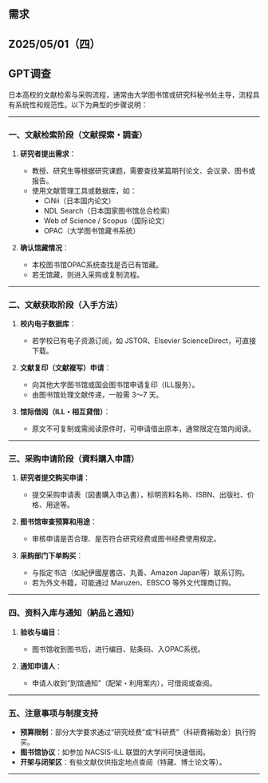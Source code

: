 ## 需求

## Z025/05/01（四）

## GPT调查

日本高校的文献检索与采购流程，通常由大学图书馆或研究科秘书处主导，流程具有系统性和规范性。以下为典型的步骤说明：

---

### 一、文献检索阶段（文献探索・調査）

1. **研究者提出需求**：
   - 教授、研究生等根据研究课题，需要查找某篇期刊论文、会议录、图书或报告。
   - 使用文献管理工具或数据库，如：
     - CiNii（日本国内论文）
     - NDL Search（日本国家图书馆总合检索）
     - Web of Science / Scopus（国际论文）
     - OPAC（大学图书馆藏书系统）

2. **确认馆藏情况**：
   - 本校图书馆OPAC系统查找是否已有馆藏。
   - 若无馆藏，则进入采购或复制流程。

---

### 二、文献获取阶段（入手方法）

1. **校内电子数据库**：
   - 若学校已有电子资源订阅，如 JSTOR、Elsevier ScienceDirect，可直接下载。

2. **文献复印（文献複写）申请**：
   - 向其他大学图书馆或国会图书馆申请复印（ILL服务）。
   - 由图书馆处理文献传递，一般需 3～7 天。

3. **馆际借阅（ILL・相互貸借）**：
   - 原文不可复制或需阅读原件时，可申请借出原本，通常限定在馆内阅读。

---

### 三、采购申请阶段（資料購入申請）

1. **研究者提交购买申请**：
   - 提交采购申请表（図書購入申込書），标明资料名称、ISBN、出版社、价格、用途等。

2. **图书馆审查预算和用途**：
   - 审核申请是否合理、是否符合研究经费或图书经费使用规定。

3. **采购部门下单购买**：
   - 与指定书店（如紀伊國屋書店、丸善、Amazon Japan等）联系订购。
   - 若为外文书籍，可能通过 Maruzen、EBSCO 等外文代理商订购。

---

### 四、资料入库与通知（納品と通知）

1. **验收与编目**：
   - 图书馆收到图书后，进行编目、贴条码、入OPAC系统。

2. **通知申请人**：
   - 申请人收到“到馆通知”（配架・利用案内），可借阅或查阅。

---

### 五、注意事项与制度支持

- **预算限制**：部分大学要求通过“研究经费”或“科研费”（科研費補助金）执行购买。
- **图书馆协议**：如参加 NACSIS-ILL 联盟的大学间可快速借阅。
- **开架与闭架区**：有些文献仅供指定地点查阅（特藏、博士论文等）。

---




